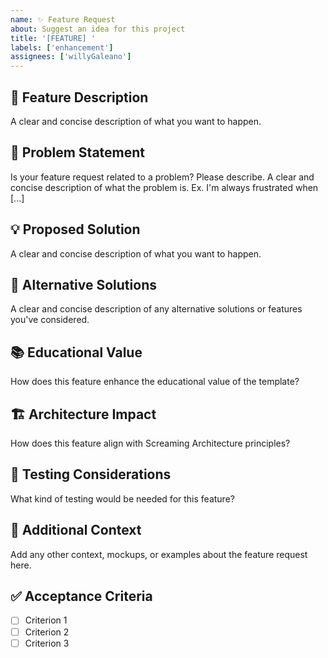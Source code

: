 ```yaml
---
name: ✨ Feature Request
about: Suggest an idea for this project
title: '[FEATURE] '
labels: ['enhancement']
assignees: ['willyGaleano']
---
```


## 🚀 Feature Description

A clear and concise description of what you want to happen.

## 🤔 Problem Statement

Is your feature request related to a problem? Please describe.
A clear and concise description of what the problem is. Ex. I'm always frustrated when [...]

## 💡 Proposed Solution

A clear and concise description of what you want to happen.

## 🔄 Alternative Solutions

A clear and concise description of any alternative solutions or features you've considered.

## 📚 Educational Value

How does this feature enhance the educational value of the template?

## 🏗️ Architecture Impact

How does this feature align with Screaming Architecture principles?

## 🧪 Testing Considerations

What kind of testing would be needed for this feature?

## 📝 Additional Context

Add any other context, mockups, or examples about the feature request here.

## ✅ Acceptance Criteria

- [ ] Criterion 1
- [ ] Criterion 2
- [ ] Criterion 3

